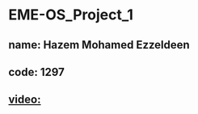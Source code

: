 # EME-OS_Project_1

## name: Hazem Mohamed Ezzeldeen

## code: 1297


## [video:](https://drive.google.com/file/d/19_vMJ35SFl9cdDW-hew1pwgvDTly0YT3/view?usp=sharing)
